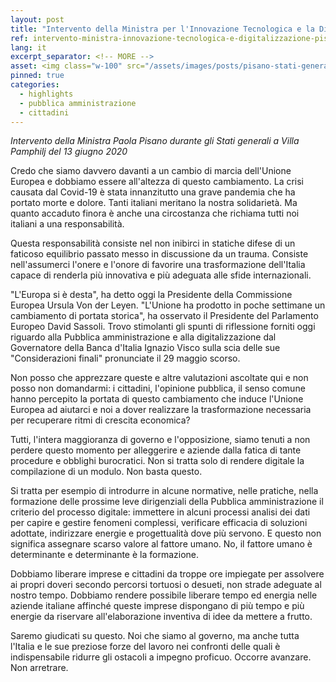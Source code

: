 ```yaml
---
layout: post
title: "Intervento della Ministra per l'Innovazione Tecnologica e la Digitalizzazione Paola Pisano agli Stati Generali, 13 giugno 2020"
ref: intervento-ministra-innovazione-tecnologica-e-digitalizzazione-pisano-agli-stati-generali-13-giugno-2020
lang: it
excerpt_separator: <!-- MORE -->
asset: <img class="w-100" src="/assets/images/posts/pisano-stati-generali-01.jpg" alt="Paola Pisano agli Stati Generali, 13 giugno 2020"/>
pinned: true
categories:
  - highlights
  - pubblica amministrazione
  - cittadini
---
```


_Intervento della Ministra Paola Pisano durante gli Stati generali a Villa Pamphilj del 13 giugno 2020_

<!-- MORE -->

Credo che siamo davvero davanti a un cambio di marcia dell'Unione Europea e dobbiamo essere all'altezza di questo cambiamento. La crisi causata dal Covid-19 è stata innanzitutto una grave pandemia che ha portato morte e dolore. Tanti italiani meritano la nostra solidarietà. Ma quanto accaduto finora è anche una circostanza che richiama tutti noi italiani a una responsabilità.  

Questa responsabilità consiste nel non inibirci in statiche difese di un faticoso equilibrio passato messo in discussione da un trauma. Consiste nell'assumerci l'onere e l'onore di favorire una trasformazione dell'Italia capace di renderla più innovativa e più adeguata alle sfide internazionali.  

"L'Europa si è desta", ha detto oggi la Presidente della Commissione Europea Ursula Von der Leyen. "L'Unione ha prodotto in poche settimane un cambiamento di portata storica", ha osservato il Presidente del Parlamento Europeo David Sassoli. Trovo stimolanti gli spunti di riflessione forniti oggi riguardo alla Pubblica amministrazione e alla digitalizzazione dal Governatore della Banca d'Italia Ignazio Visco sulla scia delle sue "Considerazioni finali" pronunciate il 29 maggio scorso.  

Non posso che apprezzare queste e altre valutazioni ascoltate qui e non posso non domandarmi: i cittadini, l'opinione pubblica, il senso comune hanno percepito la portata di questo cambiamento che induce l'Unione Europea ad aiutarci e noi a dover realizzare la trasformazione necessaria per recuperare ritmi di crescita economica?  

Tutti, l'intera maggioranza di governo e l'opposizione, siamo tenuti a non perdere questo momento per alleggerire e aziende dalla fatica di tante procedure e obblighi burocratici. Non si tratta solo di rendere digitale la compilazione di un modulo. Non basta questo.  

Si tratta per esempio di introdurre in alcune normative, nelle pratiche, nella formazione delle prossime leve dirigenziali della Pubblica amministrazione il criterio del processo digitale: immettere in alcuni processi analisi dei dati per capire e gestire fenomeni complessi, verificare efficacia di soluzioni adottate, indirizzare energie e progettualità dove più servono. E questo non significa assegnare scarso valore al fattore umano. No, il fattore umano è determinante e determinante è la formazione.  

Dobbiamo liberare imprese e cittadini da troppe ore impiegate per assolvere ai propri doveri secondo percorsi tortuosi o desueti, non strade adeguate al nostro tempo. Dobbiamo rendere possibile liberare tempo ed energia nelle aziende italiane affinché queste imprese dispongano di più tempo e più energie da riservare all'elaborazione inventiva di idee da mettere a frutto.  


Saremo giudicati su questo. Noi che siamo al governo, ma anche tutta l'Italia e le sue preziose forze del lavoro nei confronti delle quali è indispensabile ridurre gli ostacoli a impegno proficuo. Occorre avanzare. Non arretrare.

<!-- 
{:.x-small.text-right}
_Fotografia di [Waldemar Brandt](https://unsplash.com/@waldemarbrandt67w?utm_source=unsplash&utm_medium=referral&utm_content=creditCopyText){:target="_blank" rel="noopener noreferrer"} su [Unsplash](https://unsplash.com/photos/wRAHbIziQfg){:target="_blank" rel="noopener noreferrer"}_ -->